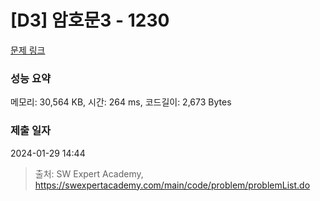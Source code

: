 # [D3] 암호문3 - 1230 

[문제 링크](https://swexpertacademy.com/main/code/problem/problemDetail.do?contestProbId=AV14zIwqAHwCFAYD) 

### 성능 요약

메모리: 30,564 KB, 시간: 264 ms, 코드길이: 2,673 Bytes

### 제출 일자

2024-01-29 14:44



> 출처: SW Expert Academy, https://swexpertacademy.com/main/code/problem/problemList.do